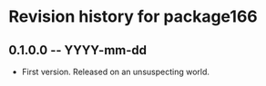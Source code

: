 # Revision history for package166

## 0.1.0.0 -- YYYY-mm-dd

* First version. Released on an unsuspecting world.
